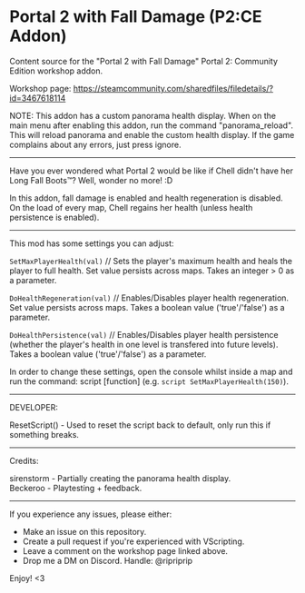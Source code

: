 # Portal 2 with Fall Damage (P2:CE Addon)
 
Content source for the "Portal 2 with Fall Damage" Portal 2: Community Edition workshop addon.

Workshop page: https://steamcommunity.com/sharedfiles/filedetails/?id=3467618114

NOTE: This addon has a custom panorama health display. When on the main menu after enabling this addon, run the command "panorama_reload". This will reload panorama and enable the custom health display. If the game complains about any errors, just press ignore.

-----

Have you ever wondered what Portal 2 would be like if Chell didn't have her Long Fall Boots™?
Well, wonder no more! :D

In this addon, fall damage is enabled and health regeneration is disabled. On the load of every map, Chell regains her health (unless health persistence is enabled).

-----

This mod has some settings you can adjust:

`SetMaxPlayerHealth(val)` // Sets the player's maximum health and heals the player to full health. Set value persists across maps. Takes an integer > 0 as a parameter.

`DoHealthRegeneration(val)` // Enables/Disables player health regeneration. Set value persists across maps. Takes a boolean value ('true'/'false') as a parameter.

`DoHealthPersistence(val)` // Enables/Disables player health persistence (whether the player's health in one level is transfered into future levels). Takes a boolean value ('true'/'false') as a parameter.

In order to change these settings, open the console whilst inside a map and run the command: script [function]
(e.g. `script SetMaxPlayerHealth(150)`).

---

DEVELOPER:

ResetScript() - Used to reset the script back to default, only run this if something breaks.

-----

Credits:

sirenstorm - Partially creating the panorama health display.<br>
Beckeroo - Playtesting + feedback.

-----

If you experience any issues, please either:
- Make an issue on this repository.
- Create a pull request if you're experienced with VScripting.
- Leave a comment on the workshop page linked above.
- Drop me a DM on Discord. Handle: @ripriprip

Enjoy! <3
